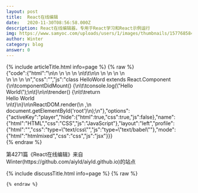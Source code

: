 ```yaml
---
layout: post
title:  React在线编辑
date:   2020-11-30T08:56:58.000Z
description: React在线编辑器，专用于React学习和React示例运行
img: https://www.samyoc.com/uploads/users/1/images/thumbnails/1577685849158.jpg
author: Winter
category: blog
answer: 0
---
```

<div class="article-root">
  <div class="article">
    {% include articleTitle.html info=page %}
    {% raw %}
    <div class="article-content">{"code":{"html":"<!DOCTYPE html>\n<html>\n  <head>\n    <meta charset=\"UTF-8\" />\n    <title>Hello World</title>\n    <script src=\"https://unpkg.com/react@17/umd/react.production.min.js\" crossorigin></script>\n\t\t<script src=\"https://unpkg.com/react-dom@17/umd/react-dom.production.min.js\" crossorigin></script>\n\n    <!-- Don't use this in production: -->\n    <script src=\"https://unpkg.com/@babel/standalone/babel.min.js\"></script>\n  </head>\n  <body>\n    <div id=\"root\"></div>\n    <script type=\"text/babel\">\n    </script>\n    <!--\n      Note: this page is a great way to try React but it's not suitable for production.\n      It slowly compiles JSX with Babel in the browser and uses a large development build of React.\n\n      Read this section for a production-ready setup with JSX:\n      https://reactjs.org/docs/add-react-to-a-website.html#add-jsx-to-a-project\n\n      In a larger project, you can use an integrated toolchain that includes JSX instead:\n      https://reactjs.org/docs/create-a-new-react-app.html\n\n      You can also use React without JSX, in which case you can remove Babel:\n      https://reactjs.org/docs/react-without-jsx.html\n    -->\n  </body>\n</html>","css":"","js":"class HelloWord extends React.Component {\n\tcomponentDidMount() {\n\t\tconsole.log(\"Hello World\");\n\t}\n\n\trender() {\n\t\treturn <div>Hello World</div>\n\t}\n}\n\nReactDOM.render(\n  <HelloWord/>,\n  document.getElementById('root')\n);\n"},"options":{"activeKey":"player","hide":{"html":true,"css":true,"js":false},"name":{"html":"HTML","css":"CSS","js":"JavaScript"},"layout":"left","profile":{"html":"","css":"type=\"text/css\"","js":"type=\"text/babel\""},"mode":{"html":"htmlmixed","css":"css","js":"jsx"}}}</div>
    {% endraw %}
  </div>
  <p class="winter_mark">第4271篇《React在线编辑》来自Winter(https://github.com/aiyld/aiyld.github.io)的站点</p>
  <div class="discuss-wrapper">
    {% include discussTitle.html info=page %}
    {% raw %}
    
    {% endraw %}
  </div>
<div>
